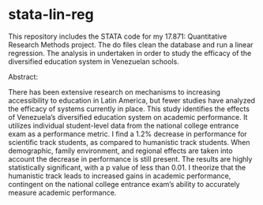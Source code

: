 stata-lin-reg
=============

This repository includes the STATA code for my 17.871: Quantitative Research Methods project. The do files clean the database and run a linear regression. The analysis in undertaken in order to study the efficacy of the diversified education system in Venezuelan schools.

Abstract:

There has been extensive research on mechanisms to increasing accessibility to education in Latin
America, but fewer studies have analyzed the efficacy of systems currently in place. This study identifies the effects of Venezuela’s diversified education system on academic performance. It utilizes individual student-level data from the national college entrance exam as a performance metric. I find a 1.2% decrease in performance for scientific track students, as compared to humanistic track students. When demographic, family environment, and regional effects are taken into account the decrease in performance is still present. The results are highly statistically significant, with a p value of less than 0.01. I theorize that the humanistic track leads to increased gains in academic performance, contingent on the national college entrance exam’s ability to accurately measure academic performance.
